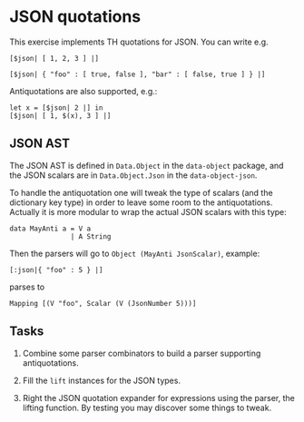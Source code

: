 # JSON quotations

This exercise implements TH quotations for JSON. You can write e.g.

    [$json| [ 1, 2, 3 ] |]

    [$json| { "foo" : [ true, false ], "bar" : [ false, true ] } |]

Antiquotations are also supported, e.g.:

    let x = [$json| 2 |] in
    [$json| [ 1, $(x), 3 ] |]

## JSON AST

The JSON AST is defined in `Data.Object` in the `data-object` package,
and the JSON scalars are in `Data.Object.Json` in the `data-object-json`.

To handle the antiquotation one will tweak the type of scalars (and the
dictionary key type) in order to leave some room to the antiquotations.
Actually it is more modular to wrap the actual JSON scalars with this
type:

    data MayAnti a = V a
                   | A String

Then the parsers will go to `Object (MayAnti JsonScalar)`, example:

    [:json|{ "foo" : 5 } |]

parses to

    Mapping [(V "foo", Scalar (V (JsonNumber 5)))]

## Tasks

  1. Combine some parser combinators to build a parser supporting
     antiquotations.

  2. Fill the `lift` instances for the JSON types.

  3. Right the JSON quotation expander for expressions using the parser,
     the lifting function. By testing you may discover some things to
     tweak.
